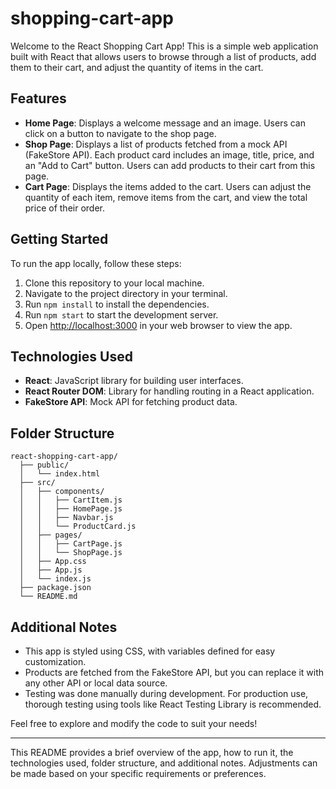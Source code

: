 # shopping-cart-app

Welcome to the React Shopping Cart App! This is a simple web application built with React that allows users to browse through a list of products, add them to their cart, and adjust the quantity of items in the cart.

## Features

- **Home Page**: Displays a welcome message and an image. Users can click on a button to navigate to the shop page.
- **Shop Page**: Displays a list of products fetched from a mock API (FakeStore API). Each product card includes an image, title, price, and an "Add to Cart" button. Users can add products to their cart from this page.
- **Cart Page**: Displays the items added to the cart. Users can adjust the quantity of each item, remove items from the cart, and view the total price of their order.

## Getting Started

To run the app locally, follow these steps:

1. Clone this repository to your local machine.
2. Navigate to the project directory in your terminal.
3. Run `npm install` to install the dependencies.
4. Run `npm start` to start the development server.
5. Open [http://localhost:3000](http://localhost:3000) in your web browser to view the app.

## Technologies Used

- **React**: JavaScript library for building user interfaces.
- **React Router DOM**: Library for handling routing in a React application.
- **FakeStore API**: Mock API for fetching product data.

## Folder Structure

```
react-shopping-cart-app/
  ├── public/
  │   └── index.html
  ├── src/
  │   ├── components/
  │   │   ├── CartItem.js
  │   │   ├── HomePage.js
  │   │   ├── Navbar.js
  │   │   └── ProductCard.js
  │   ├── pages/
  │   │   ├── CartPage.js
  │   │   └── ShopPage.js
  │   ├── App.css
  │   ├── App.js
  │   └── index.js
  ├── package.json
  └── README.md
```

## Additional Notes

- This app is styled using CSS, with variables defined for easy customization.
- Products are fetched from the FakeStore API, but you can replace it with any other API or local data source.
- Testing was done manually during development. For production use, thorough testing using tools like React Testing Library is recommended.

Feel free to explore and modify the code to suit your needs!

---

This README provides a brief overview of the app, how to run it, the technologies used, folder structure, and additional notes. Adjustments can be made based on your specific requirements or preferences.
